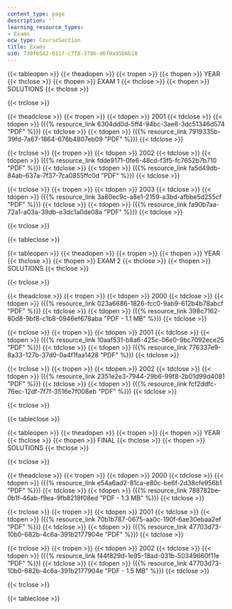 ```yaml
---
content_type: page
description: ''
learning_resource_types:
- Exams
ocw_type: CourseSection
title: Exams
uid: 730fb542-0117-c7f8-370b-d6f9a95b6b18
---
```


{{< tableopen >}}
{{< theadopen >}}
{{< tropen >}}
{{< thopen >}}
YEAR
{{< thclose >}}
{{< thopen >}}
EXAM 1
{{< thclose >}}
{{< thopen >}}
SOLUTIONS
{{< thclose >}}

{{< trclose >}}

{{< theadclose >}}
{{< tropen >}}
{{< tdopen >}}
2001
{{< tdclose >}}
{{< tdopen >}}
({{% resource_link 6304dd0d-5ff4-94bc-3ae6-3dc51346d574 "PDF" %}})
{{< tdclose >}}
{{< tdopen >}}
({{% resource_link 7919335b-39fd-7a67-1864-676b4807eb09 "PDF" %}})
{{< tdclose >}}

{{< trclose >}}
{{< tropen >}}
{{< tdopen >}}
2002
{{< tdclose >}}
{{< tdopen >}}
({{% resource_link fdde9171-0fe6-48cd-f3f5-fc7652b7b710 "PDF" %}})
{{< tdclose >}}
{{< tdopen >}}
({{% resource_link fa5d49db-84ab-637a-7f37-7ca0855ffc0d "PDF" %}})
{{< tdclose >}}

{{< trclose >}}
{{< tropen >}}
{{< tdopen >}}
2003
{{< tdclose >}}
{{< tdopen >}}
({{% resource_link 3a80ec9c-a8e1-2159-a3bd-afbbe5d255cf "PDF" %}})
{{< tdclose >}}
{{< tdopen >}}
({{% resource_link fa90b7aa-72a1-a03a-39db-e3dc1a0de08a "PDF" %}})
{{< tdclose >}}

{{< trclose >}}

{{< tableclose >}}

{{< tableopen >}}
{{< theadopen >}}
{{< tropen >}}
{{< thopen >}}
YEAR
{{< thclose >}}
{{< thopen >}}
EXAM 2
{{< thclose >}}
{{< thopen >}}
SOLUTIONS
{{< thclose >}}

{{< trclose >}}

{{< theadclose >}}
{{< tropen >}}
{{< tdopen >}}
2000
{{< tdclose >}}
{{< tdopen >}}
({{% resource_link 023a6686-1826-fcc0-9ab9-612b4b78abcf "PDF" %}})
{{< tdclose >}}
{{< tdopen >}}
({{% resource_link 398c7162-80d8-9bf8-c1b8-0946ef678aba "PDF - 1.1 MB" %}})
{{< tdclose >}}

{{< trclose >}}
{{< tropen >}}
{{< tdopen >}}
2001
{{< tdclose >}}
{{< tdopen >}}
({{% resource_link 10aaf531-b8a6-425c-06e0-9bc7092ece25 "PDF" %}})
{{< tdclose >}}
{{< tdopen >}}
({{% resource_link 776337e9-8a33-127b-37d0-0a4f1faa1428 "PDF" %}})
{{< tdclose >}}

{{< trclose >}}
{{< tropen >}}
{{< tdopen >}}
2002
{{< tdclose >}}
{{< tdopen >}}
({{% resource_link 2351e2e3-7944-29b6-99f8-2b01d99d4081 "PDF" %}})
{{< tdclose >}}
{{< tdopen >}}
({{% resource_link fcf2ddfc-76ec-12df-7f7f-3516e7f008eb "PDF" %}})
{{< tdclose >}}

{{< trclose >}}

{{< tableclose >}}

{{< tableopen >}}
{{< theadopen >}}
{{< tropen >}}
{{< thopen >}}
YEAR
{{< thclose >}}
{{< thopen >}}
FINAL
{{< thclose >}}
{{< thopen >}}
SOLUTIONS
{{< thclose >}}

{{< trclose >}}

{{< theadclose >}}
{{< tropen >}}
{{< tdopen >}}
2000
{{< tdclose >}}
{{< tdopen >}}
({{% resource_link e54a6ad2-81ca-e80c-be6f-2d38cfe956b1 "PDF" %}})
{{< tdclose >}}
{{< tdopen >}}
({{% resource_link 788782be-0b1f-46ab-f9ea-9fb8218f08ed "PDF - 1.3 MB" %}})
{{< tdclose >}}

{{< trclose >}}
{{< tropen >}}
{{< tdopen >}}
2001
{{< tdclose >}}
{{< tdopen >}}
({{% resource_link 70b1b787-0675-aa0c-190f-6ae30ebaa2ef "PDF" %}})
{{< tdclose >}}
{{< tdopen >}}
({{% resource_link 47703d73-10b0-682b-4c6a-391b2177904e "PDF" %}})
{{< tdclose >}}

{{< trclose >}}
{{< tropen >}}
{{< tdopen >}}
2002
{{< tdclose >}}
{{< tdopen >}}
({{% resource_link f44f829d-1e95-18ad-031b-50349660f11e "PDF" %}})
{{< tdclose >}}
{{< tdopen >}}
({{% resource_link 47703d73-10b0-682b-4c6a-391b2177904e "PDF - 1.5 MB" %}})
{{< tdclose >}}

{{< trclose >}}

{{< tableclose >}}